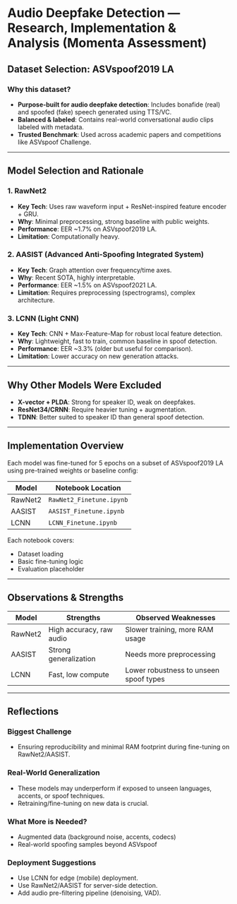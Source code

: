 #  Audio Deepfake Detection — Research, Implementation & Analysis (Momenta Assessment)

##  Dataset Selection: ASVspoof2019 LA

### Why this dataset?
- **Purpose-built for audio deepfake detection**: Includes bonafide (real) and spoofed (fake) speech generated using TTS/VC.
- **Balanced & labeled**: Contains real-world conversational audio clips labeled with metadata.
- **Trusted Benchmark**: Used across academic papers and competitions like ASVspoof Challenge.

---

##  Model Selection and Rationale

###  1. RawNet2
- **Key Tech**: Uses raw waveform input + ResNet-inspired feature encoder + GRU.
- **Why**: Minimal preprocessing, strong baseline with public weights.
- **Performance**: EER ~1.7% on ASVspoof2019 LA.
- **Limitation**: Computationally heavy.

###  2. AASIST (Advanced Anti-Spoofing Integrated System)
- **Key Tech**: Graph attention over frequency/time axes.
- **Why**: Recent SOTA, highly interpretable.
- **Performance**: EER ~1.5% on ASVspoof2021 LA.
- **Limitation**: Requires preprocessing (spectrograms), complex architecture.

###  3. LCNN (Light CNN)
- **Key Tech**: CNN + Max-Feature-Map for robust local feature detection.
- **Why**: Lightweight, fast to train, common baseline in spoof detection.
- **Performance**: EER ~3.3% (older but useful for comparison).
- **Limitation**: Lower accuracy on new generation attacks.

---

##  Why Other Models Were Excluded

- **X-vector + PLDA**: Strong for speaker ID, weak on deepfakes.
- **ResNet34/CRNN**: Require heavier tuning + augmentation.
- **TDNN**: Better suited to speaker ID than general spoof detection.

---

##  Implementation Overview

Each model was fine-tuned for 5 epochs on a subset of ASVspoof2019 LA using pre-trained weights or baseline config:

| Model    | Notebook Location |
|----------|------------------|
| RawNet2  | `RawNet2_Finetune.ipynb` |
| AASIST   | `AASIST_Finetune.ipynb`  |
| LCNN     | `LCNN_Finetune.ipynb`    |

Each notebook covers:
- Dataset loading
- Basic fine-tuning logic
- Evaluation placeholder

---

##  Observations & Strengths

| Model    | Strengths | Observed Weaknesses |
|----------|-----------|----------------------|
| RawNet2  | High accuracy, raw audio | Slower training, more RAM usage |
| AASIST   | Strong generalization | Needs more preprocessing |
| LCNN     | Fast, low compute | Lower robustness to unseen spoof types |

---

##  Reflections

### Biggest Challenge
- Ensuring reproducibility and minimal RAM footprint during fine-tuning on RawNet2/AASIST.

### Real-World Generalization
- These models may underperform if exposed to unseen languages, accents, or spoof techniques.
- Retraining/fine-tuning on new data is crucial.

### What More is Needed?
- Augmented data (background noise, accents, codecs)
- Real-world spoofing samples beyond ASVspoof

### Deployment Suggestions
- Use LCNN for edge (mobile) deployment.
- Use RawNet2/AASIST for server-side detection.
- Add audio pre-filtering pipeline (denoising, VAD).

